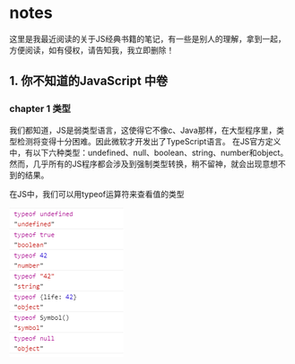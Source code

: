 # notes
这里是我最近阅读的关于JS经典书籍的笔记，有一些是别人的理解，拿到一起，方便阅读，如有侵权，请告知我，我立即删除！

## 1. 你不知道的JavaScript 中卷

### chapter 1 类型

我们都知道，JS是弱类型语言，这使得它不像c、Java那样，在大型程序里，类型检测将变得十分困难。因此微软才开发出了TypeScript语言。
在JS官方定义中，有以下六种类型：undefined、null、boolean、string、number和object。
然而，几乎所有的JS程序都会涉及到强制类型转换，稍不留神，就会出现意想不到的结果。

在JS中，我们可以用typeof运算符来查看值的类型

![Image text](https://github.com/cwzp990/notes/blob/master/images/type1.png)

